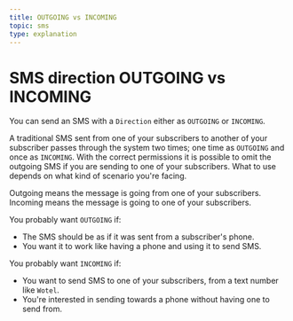 ```yaml
---
title: OUTGOING vs INCOMING
topic: sms
type: explanation
---
```


# SMS direction OUTGOING vs INCOMING

You can send an SMS with a `Direction` either as `OUTGOING` or `INCOMING`.

A traditional SMS sent from one of your subscribers to another of your subscriber passes through the system two times; one time as `OUTGOING` and once as `INCOMING`. With the correct permissions it is possible to omit the outgoing SMS if you are sending to one of your subscribers. What to use depends on what kind of scenario you're facing.

Outgoing means the message is going from one of your subscribers.
Incoming means the message is going to one of your subscribers.

You probably want `OUTGOING` if:
* The SMS should be as if it was sent from a subscriber's phone.
* You want it to work like having a phone and using it to send SMS.

You probably want `INCOMING` if:
* You want to send SMS to one of your subscribers, from a text number like `Wotel`.
* You're interested in sending towards a phone without having one to send from.
